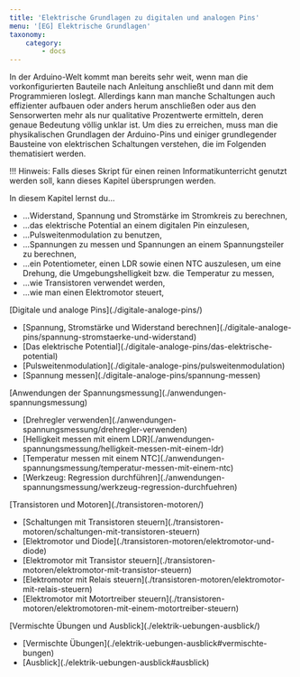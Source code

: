 ```yaml
---
title: 'Elektrische Grundlagen zu digitalen und analogen Pins'
menu: '[EG] Elektrische Grundlagen'
taxonomy:
    category:
        - docs
---
```



<style>
    body {
        --abk: 'EG';
    }
</style>

In der Arduino-Welt kommt man bereits sehr weit, wenn man die vorkonfigurierten Bauteile nach Anleitung anschließt und dann mit dem Programmieren loslegt. Allerdings kann man manche Schaltungen auch effizienter aufbauen oder anders herum anschließen oder aus den Sensorwerten mehr als nur qualitative Prozentwerte ermitteln, deren genaue Bedeutung völlig unklar ist. Um dies zu erreichen, muss man die physikalischen Grundlagen der Arduino-Pins und einiger grundlegender Bausteine von elektrischen Schaltungen verstehen, die im Folgenden thematisiert werden.

!!! Hinweis: Falls dieses Skript für einen reinen Informatikunterricht genutzt werden soll, kann dieses Kapitel übersprungen werden.

In diesem Kapitel lernst du…

  - …Widerstand, Spannung und Stromstärke im Stromkreis zu berechnen,
  - …das elektrische Potential an einem digitalen Pin einzulesen,
  - …Pulsweitenmodulation zu benutzen,
  - …Spannungen zu messen und Spannungen an einem Spannungsteiler zu berechnen,
  - …ein Potentiometer, einen LDR sowie einen NTC auszulesen, um eine Drehung, die Umgebungshelligkeit bzw. die Temperatur zu messen,
  - …wie Transistoren verwendet werden,
  - …wie man einen Elektromotor steuert,

<div class="flex-box">
    <div class="overview-card">
    <p markdown="1">[Digitale und analoge Pins](./digitale-analoge-pins/)</p>
    <ul>
        <li markdown="1">[Spannung, Stromstärke und Widerstand berechnen](./digitale-analoge-pins/spannung-stromstaerke-und-widerstand)</li>
        <li markdown="1">[Das elektrische Potential](./digitale-analoge-pins/das-elektrische-potential)</li>
        <li markdown="1">[Pulsweitenmodulation](./digitale-analoge-pins/pulsweitenmodulation)</li>
        <li markdown="1">[Spannung messen](./digitale-analoge-pins/spannung-messen)</li>
    </ul>
    </div>
    <div class="overview-card">
    <p markdown="1">[Anwendungen der Spannungsmessung](./anwendungen-spannungsmessung)</p>
    <ul>
        <li markdown="1">[Drehregler verwenden](./anwendungen-spannungsmessung/drehregler-verwenden)</li>
        <li markdown="1">[Helligkeit messen mit einem LDR](./anwendungen-spannungsmessung/helligkeit-messen-mit-einem-ldr)</li>
        <li markdown="1">[Temperatur messen mit einem NTC](./anwendungen-spannungsmessung/temperatur-messen-mit-einem-ntc)</li>
        <li markdown="1">[Werkzeug: Regression durchführen](./anwendungen-spannungsmessung/werkzeug-regression-durchfuehren)</li>
    </ul>
    </div>
    <div class="overview-card">
    <p markdown="1">[Transistoren und Motoren](./transistoren-motoren/)</p>
    <ul>
        <li markdown="1">[Schaltungen mit Transistoren steuern](./transistoren-motoren/schaltungen-mit-transistoren-steuern)</li>
        <li markdown="1">[Elektromotor und Diode](./transistoren-motoren/elektromotor-und-diode)</li>
        <li markdown="1">[Elektromotor mit Transistor steuern](./transistoren-motoren/elektromotor-mit-transistor-steuern)</li>
        <li markdown="1">[Elektromotor mit Relais steuern](./transistoren-motoren/elektromotor-mit-relais-steuern)</li>
        <li markdown="1">[Elektromotor mit Motortreiber steuern](./transistoren-motoren/elektromotoren-mit-einem-motortreiber-steuern)</li>
    </ul>
    </div>
    <div class="overview-card">
    <p markdown="1">[Vermischte Übungen und Ausblick](./elektrik-uebungen-ausblick/)</p>
    <ul>
        <li markdown="1">[Vermischte Übungen](./elektrik-uebungen-ausblick#vermischte-bungen)</li>
        <li markdown="1">[Ausblick](./elektrik-uebungen-ausblick#ausblick)</li>
    </ul>    
    </div>
</div>
